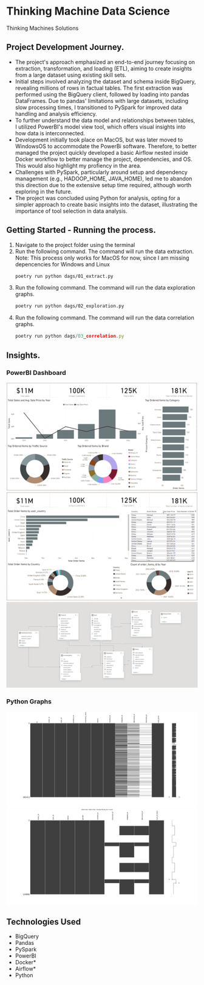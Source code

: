 # Thinking Machine Data Science
Thinking Machines Solutions

<!-- Project Development -->
## Project Development Journey.
- The project's approach emphasized an end-to-end journey focusing on extraction, transformation, and loading (ETL), aiming to create insights from a large dataset using existing skill sets.
- Initial steps involved analyzing the dataset and schema inside BigQuery, revealing millions of rows in factual tables. The first extraction was performed using the BigQuery client, followed by loading into pandas DataFrames. Due to pandas' limitations with large datasets, including slow processing times, I transitioned to PySpark for improved data handling and analysis efficiency.
- To further understand the data model and relationships between tables, I utilized PowerBI's model view tool, which offers visual insights into how data is interconnected.
- Development initially took place on MacOS, but was later moved to WindowsOS to accommodate the PowerBi software. Therefore, to better managed the project quickly developed a basic Airflow nested inside Docker workflow to better manage the project, dependencies, and OS. This would also highlight my profiency in the area.
- Challenges with PySpark, particularly around setup and dependency management (e.g., HADOOP_HOME, JAVA_HOME), led me to abandon this direction due to the extensive setup time required, although worth exploring in the future.
- The project was concluded using Python for analysis, opting for a simpler approach to create basic insights into the dataset, illustrating the importance of tool selection in data analysis.

## Getting Started - Running the process.

1. Navigate to the project folder using the terminal
2. Run the following command. The command will run the data extraction. Note: This process only works for MacOS for now, since I am missing depencencies for Windows and Linux
   ```sh
   poetry run python dags/01_extract.py
   ```
3. Run the following command. The command will run the data exploration graphs.
   ```sh
   poetry run python dags/02_exploration.py
   ```
4. Run the following command. The command will run the data correlation graphs.
   ```js
   poetry run python dags/03_correlation.py
   ```
## Insights.

### PowerBI Dashboard
![Dashboard Summary](.output/01_pbi/01_Summary.PNG)
![Dashboard Customer](.output/01_pbi/02_Customer.PNG)
![Dashboard DataModel](.output/01_pbi/03_PBI_DataModel.PNG)

### Python Graphs
![Missing Values](.output/03_graph_missing/2024210-Order_ItemsData_MatrixChart-NullExplore.png)
![Missing Values Second](.output/03_graph_missing/2024210-OrdersData_MatrixChart-NullExplore.png)



## Technologies Used
- BigQuery
- Pandas
- PySpark
- PowerBI
- Docker*
- Airflow*
- Python